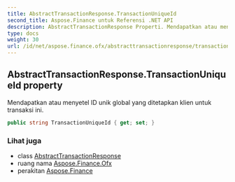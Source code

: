 ```yaml
---
title: AbstractTransactionResponse.TransactionUniqueId
second_title: Aspose.Finance untuk Referensi .NET API
description: AbstractTransactionResponse Properti. Mendapatkan atau menyetel ID unik global yang ditetapkan klien untuk transaksi ini.
type: docs
weight: 30
url: /id/net/aspose.finance.ofx/abstracttransactionresponse/transactionuniqueid/
---
```

## AbstractTransactionResponse.TransactionUniqueId property

Mendapatkan atau menyetel ID unik global yang ditetapkan klien untuk transaksi ini.

```csharp
public string TransactionUniqueId { get; set; }
```

### Lihat juga

* class [AbstractTransactionResponse](../)
* ruang nama [Aspose.Finance.Ofx](../../abstracttransactionresponse/)
* perakitan [Aspose.Finance](../../../)


